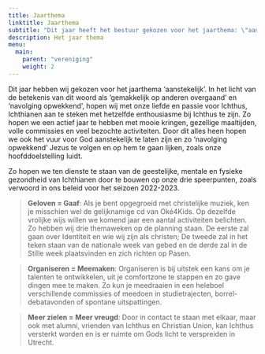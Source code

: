 ```yaml
---
title: Jaarthema
linktitle: Jaarthema
subtitle: "Dit jaar heeft het bestuur gekozen voor het jaarthema: \"aanstekelijk\""
description: Het jaar thema
menu:
  main:    
    parent: "vereniging"
    weight: 2
---
```


Dit jaar hebben wij gekozen voor het jaarthema ‘aanstekelijk’. In het licht van de betekenis van dit woord als ‘gemakkelijk op anderen overgaand’ en ‘navolging opwekkend’, hopen wij met onze liefde en passie voor Ichthus, Ichthianen aan te steken met hetzelfde enthousiasme bij Ichthus te zijn. Zo hopen we een actief jaar te hebben met mooie kringen, gezellige maaltijden, volle commissies en veel bezochte activiteiten. Door dit alles heen hopen we ook het vuur voor God aanstekelijk te laten zijn en zo ‘navolging opwekkend’ Jezus te volgen en op hem te gaan lijken, zoals onze hoofddoelstelling luidt.

Zo hopen we ten dienste te staan van de geestelijke, mentale en fysieke gezondheid van Ichthianen door te bouwen op onze drie speerpunten, zoals verwoord in ons beleid voor het seizoen 2022-2023.

> **Geloven = Gaaf**: Als je bent opgegroeid met christelijke muziek, ken je misschien wel de gelijknamige cd van Oké4Kids. Op dezelfde vrolijke wijs willen we komend jaar een aantal activiteiten belichten. Zo hebben wij drie themaweken op de planning staan. De eerste zal gaan over Identiteit en wie wij zijn als christen; De tweede zal in het teken staan van de nationale week van gebed en de derde zal in de Stille week plaatsvinden en zich richten op Pasen.

> **Organiseren = Meemaken**: Organiseren is bij uitstek een kans om je talenten te ontwikkelen, uit je comfortzone te stappen en zo gave dingen mee te maken. Zo kun je meedraaien in een heleboel verschillende commissies of meedoen in studietrajecten, borrel-debatavonden of spontane uitspattingen. 

> **Meer zielen = Meer vreugd**: Door in contact te staan met elkaar, maar ook met alumni, vrienden van Ichthus en Christian Union, kan Ichthus versterkt worden en is er ruimte om Gods licht te verspreiden in Utrecht. 